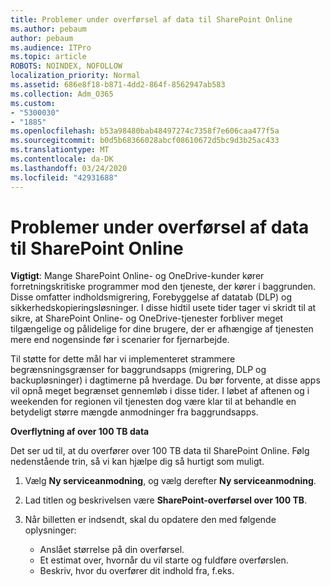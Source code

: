 ```yaml
---
title: Problemer under overførsel af data til SharePoint Online
ms.author: pebaum
author: pebaum
ms.audience: ITPro
ms.topic: article
ROBOTS: NOINDEX, NOFOLLOW
localization_priority: Normal
ms.assetid: 686e8f18-b871-4dd2-864f-8562947ab583
ms.collection: Adm_O365
ms.custom:
- "5300030"
- "1885"
ms.openlocfilehash: b53a98480bab48497274c7358f7e606caa477f5a
ms.sourcegitcommit: b0d5b68366028abcf08610672d5bc9d3b25ac433
ms.translationtype: MT
ms.contentlocale: da-DK
ms.lasthandoff: 03/24/2020
ms.locfileid: "42931688"
---
```

# <a name="issues-while-migrating-data-to-sharepoint-online"></a>Problemer under overførsel af data til SharePoint Online

**Vigtigt**: Mange SharePoint Online- og OneDrive-kunder kører forretningskritiske programmer mod den tjeneste, der kører i baggrunden. Disse omfatter indholdsmigrering, Forebyggelse af datatab (DLP) og sikkerhedskopieringsløsninger. I disse hidtil usete tider tager vi skridt til at sikre, at SharePoint Online- og OneDrive-tjenester forbliver meget tilgængelige og pålidelige for dine brugere, der er afhængige af tjenesten mere end nogensinde før i scenarier for fjernarbejde.

Til støtte for dette mål har vi implementeret strammere begrænsningsgrænser for baggrundsapps (migrering, DLP og backupløsninger) i dagtimerne på hverdage. Du bør forvente, at disse apps vil opnå meget begrænset gennemløb i disse tider. I løbet af aftenen og i weekenden for regionen vil tjenesten dog være klar til at behandle en betydeligt større mængde anmodninger fra baggrundsapps.

**Overflytning af over 100 TB data**

Det ser ud til, at du overfører over 100 TB data til SharePoint Online. Følg nedenstående trin, så vi kan hjælpe dig så hurtigt som muligt. 

1. Vælg **Ny serviceanmodning**, og vælg derefter **Ny serviceanmodning**. 
2. Lad titlen og beskrivelsen være **SharePoint-overførsel over 100 TB**.
3. Når billetten er indsendt, skal du opdatere den med følgende oplysninger: 

    - Anslået størrelse på din overførsel.
    - Et estimat over, hvornår du vil starte og fuldføre overførslen.
    - Beskriv, hvor du overfører dit indhold fra, f.eks.


  

